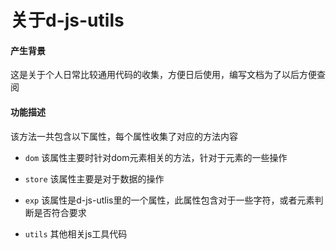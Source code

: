 # 关于d-js-utils
#### 产生背景
这是关于个人日常比较通用代码的收集，方便日后使用，编写文档为了以后方便查阅

#### 功能描述
该方法一共包含以下属性，每个属性收集了对应的方法内容

- `dom`
  该属性主要时针对dom元素相关的方法，针对于元素的一些操作

- `store`
  该属性主要是对于数据的操作

- `exp`
  该属性是d-js-utlis里的一个属性，此属性包含对于一些字符，或者元素判断是否符合要求

- `utils`
  其他相关js工具代码